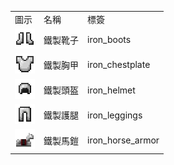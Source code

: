 <table>
	<tablebody>
		<tr>
			<td>圖示</td>
			<td>名稱</td>
			<td>標簽</td>
		</tr>
		<tr>
			<td><img src="../../mc_icon/combat/iron_boots.png"></td>
			<td>鐵製靴子</td>
			<td>iron_boots</td>
		</tr>
		<tr>
			<td><img src="../../mc_icon/combat/iron_chestplate.png"></td>
			<td>鐵製胸甲</td>
			<td>iron_chestplate</td>
		</tr>
		<tr>
			<td><img src="../../mc_icon/combat/iron_helmet.png"></td>
			<td>鐵製頭盔</td>
			<td>iron_helmet</td>
		</tr>
		<tr>
			<td><img src="../../mc_icon/combat/iron_leggings.png"></td>
			<td>鐵製護腿</td>
			<td>iron_leggings</td>
		</tr>
		<tr>
			<td><img src="../../mc_icon/misc/horse_armor/iron_horse_armor.png"></td>
			<td>鐵製馬鎧</td>
			<td>iron_horse_armor</td>
		</tr>
	</tablebody>
</table>